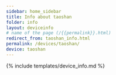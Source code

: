 ```yaml
---
sidebar: home_sidebar
title: Info about taoshan
folder: info
layout: deviceinfo
# name of the page (/{{permalink}}.html)
redirect_from: taoshan_info.html
permalink: /devices/taoshan/
device: taoshan
---
```

{% include templates/device_info.md %}
